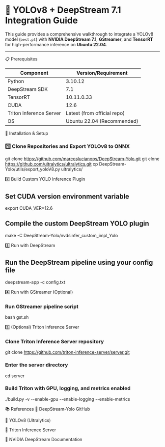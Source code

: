 # 🦾 YOLOv8 + DeepStream 7.1 Integration Guide

This guide provides a comprehensive walkthrough to integrate a YOLOv8 model (`best.pt`) with **NVIDIA DeepStream 7.1**, **GStreamer**, and **TensorRT** for high-performance inference on **Ubuntu 22.04**.

---

📋 Prerequisites

| Component             | Version/Requirement         |
|-----------------------|-----------------------------|
| Python                | 3.10.12                     |
| DeepStream SDK        | 7.1                         |
| TensorRT              | 10.11.0.33                  |
| CUDA                  | 12.6                        |
| Triton Inference Server | Latest (from official repo) |
| OS                    | Ubuntu 22.04 (Recommended)  |

🚀 Installation & Setup

### 1️⃣ Clone Repositories and Export YOLOv8 to ONNX

git clone https://github.com/marcoslucianops/DeepStream-Yolo.git
git clone https://github.com/ultralytics/ultralytics.git
cp DeepStream-Yolo/utils/export_yoloV8.py ultralytics/

2️⃣ Build Custom YOLO Inference Plugin
## Set CUDA version environment variable
export CUDA_VER=12.6

## Compile the custom DeepStream YOLO plugin
make -C DeepStream-Yolo/nvdsinfer_custom_impl_Yolo


3️⃣ Run with DeepStream
## Run the DeepStream pipeline using your config file
deepstream-app -c config.txt


4️⃣ Run with GStreamer (Optional)
### Run GStreamer pipeline script
bash gst.sh



5️⃣ (Optional) Triton Inference Server
### Clone Triton Inference Server repository
git clone https://github.com/triton-inference-server/server.git

### Enter the server directory
cd server

### Build Triton with GPU, logging, and metrics enabled
./build.py -v --enable-gpu --enable-logging --enable-metrics





📚 References
🔗 DeepStream-Yolo GitHub

🔗 YOLOv8 (Ultralytics)

🔗 Triton Inference Server

🔗 NVIDIA DeepStream Documentation
